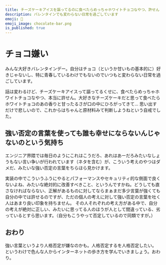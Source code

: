 ```yaml
---
title: チーズケーキアイスを謳ってるのに食べたらめっちゃホワイトチョコなやつ、許せん
description: バレンタインでも変わらない日常を過ごしています
emoji: 🍫
emoji_image: chocolate-bar.png
is_published: true
---
```


# チョコ嫌い

みんな大好きバレンタインデー。自分はチョコ（というか甘いもの基本的に）好きじゃないし、特に青春しているわけでもないのでいつもと変わらない日常を過ごしています。

話は変わるけど、チーズケーキアイスって謳ってるくせに、食べたらめっちゃホワイトチョコなやつ、本当に許せん。大好きなチーズケーキだと思って食べたらホワイトチョコのあの香りと甘ったるさが口の中にひろがってきて...
思い出すだけで悲しいので、これからはちゃんと原材料みて判断しようねという自戒でした。

## 強い否定の言葉を使っても誰も幸せにならないんじゃないのという気持ち

エンジニア界隈では毎日のようにこれはこうだろ、あれはあーだろみたいなしょうもない言い争いが行われています（ネタを含む）が、こういう考えのやつはダメだ、みたいな強い否定の言葉をちらほら見かけます。

実装の中でこういうふうにやるとパフォーマンスやセキュリティ的な側面で良くないよね、みたいな絶対的に改善すべきこと、というんですかね。どうしても直さなければならない、正解があるものに対してならまぁまだ多少言葉が強くても自分の中では許せるのですが、ただの個人の考えに対して強い否定の言葉を吐く人はあまり良い印象を持ちません。
その人それぞれの考え方がある中で、自分の考えが絶対に正しい、みたいに思ってる人のほうが人として間違っている、劣っているとすら思います。（自分もこうやって否定しているので同類ですが。）

## おわり

強い言葉というより人格否定が嫌なのかも。人格否定するを人格否定したい。
というわけで色んな人からインターネットの歩き方を学んでいきましょう。おわり。
